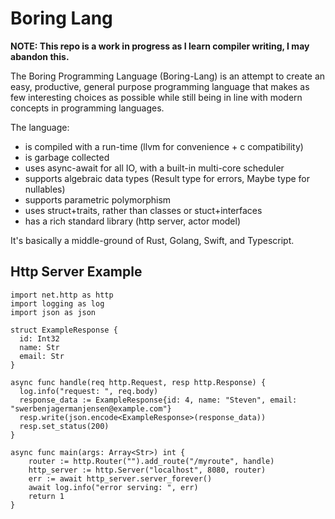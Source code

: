 # Boring Lang

**NOTE: This repo is a work in progress as I learn compiler writing, I may abandon this.**

The Boring Programming Language (Boring-Lang) is an attempt to create an easy, productive, general purpose programming language that makes as few interesting choices as possible while still being in line with modern concepts in programming languages.

The language:
* is compiled with a run-time (llvm for convenience + c compatibility)
* is garbage collected
* uses async-await for all IO, with a built-in multi-core scheduler
* supports algebraic data types (Result type for errors, Maybe type for nullables)
* supports parametric polymorphism
* uses struct+traits, rather than classes or stuct+interfaces
* has a rich standard library (http server, actor model)

It's basically a middle-ground of Rust, Golang, Swift, and Typescript.

## Http Server Example
```
import net.http as http
import logging as log
import json as json

struct ExampleResponse {
  id: Int32
  name: Str
  email: Str
}

async func handle(req http.Request, resp http.Response) {
  log.info("request: ", req.body)
  response_data := ExampleResponse{id: 4, name: "Steven", email: "swerbenjagermanjensen@example.com"}
  resp.write(json.encode<ExampleResponse>(response_data))
  resp.set_status(200)
}

async func main(args: Array<Str>) int {
    router := http.Router("").add_route("/myroute", handle)
    http_server := http.Server("localhost", 8080, router)
    err := await http_server.server_forever()
    await log.info("error serving: ", err)
    return 1
}
```
